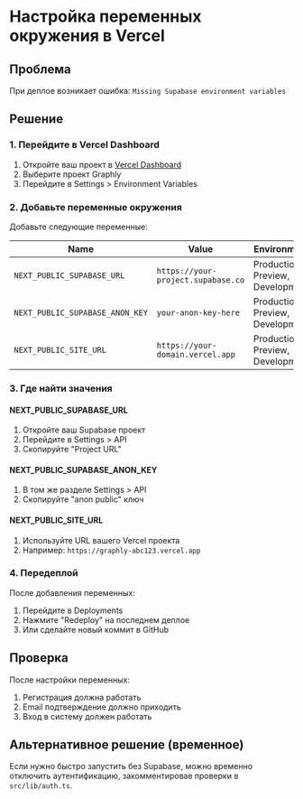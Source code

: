 # Настройка переменных окружения в Vercel

## Проблема
При деплое возникает ошибка: `Missing Supabase environment variables`

## Решение

### 1. Перейдите в Vercel Dashboard
1. Откройте ваш проект в [Vercel Dashboard](https://vercel.com/dashboard)
2. Выберите проект Graphly
3. Перейдите в Settings > Environment Variables

### 2. Добавьте переменные окружения
Добавьте следующие переменные:

| Name | Value | Environment |
|------|-------|-------------|
| `NEXT_PUBLIC_SUPABASE_URL` | `https://your-project.supabase.co` | Production, Preview, Development |
| `NEXT_PUBLIC_SUPABASE_ANON_KEY` | `your-anon-key-here` | Production, Preview, Development |
| `NEXT_PUBLIC_SITE_URL` | `https://your-domain.vercel.app` | Production, Preview, Development |

### 3. Где найти значения

#### NEXT_PUBLIC_SUPABASE_URL
1. Откройте ваш Supabase проект
2. Перейдите в Settings > API
3. Скопируйте "Project URL"

#### NEXT_PUBLIC_SUPABASE_ANON_KEY
1. В том же разделе Settings > API
2. Скопируйте "anon public" ключ

#### NEXT_PUBLIC_SITE_URL
1. Используйте URL вашего Vercel проекта
2. Например: `https://graphly-abc123.vercel.app`

### 4. Передеплой
После добавления переменных:
1. Перейдите в Deployments
2. Нажмите "Redeploy" на последнем деплое
3. Или сделайте новый коммит в GitHub

## Проверка
После настройки переменных:
1. Регистрация должна работать
2. Email подтверждение должно приходить
3. Вход в систему должен работать

## Альтернативное решение (временное)
Если нужно быстро запустить без Supabase, можно временно отключить аутентификацию, закомментировав проверки в `src/lib/auth.ts`.
